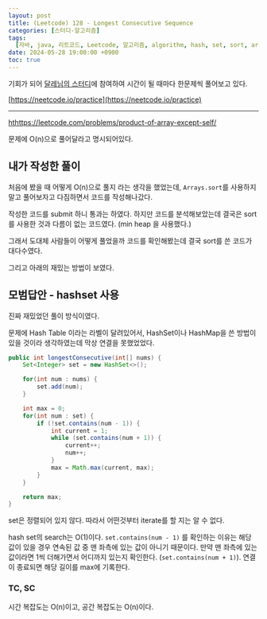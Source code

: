 ```yaml
---
layout: post
title: (Leetcode) 128 - Longest Consecutive Sequence
categories: [스터디-알고리즘]
tags:
  [자바, java, 리트코드, Leetcode, 알고리즘, algorithm, hash, set, sort, array]
date: 2024-05-28 19:00:00 +0900
toc: true
---
```


기회가 되어 [달레님의 스터디](https://github.com/DaleStudy/leetcode-study)에 참여하여 시간이 될 때마다 한문제씩 풀어보고 있다.

[https://neetcode.io/practice](https://neetcode.io/practice)

---

[hthttps://leetcode.com/problems/product-of-array-except-self/](https://leetcode.com/problems/product-of-array-except-self/)

문제에 O(n)으로 풀어달라고 명시되어있다.

## 내가 작성한 풀이

처음에 봤을 때 어떻게 O(n)으로 풀지 라는 생각을 했었는데, `Arrays.sort`를 사용하지 말고 풀어보자고 다짐하면서 코드를 작성해나갔다.

작성한 코드를 submit 하니 통과는 하였다. 하지만 코드를 분석해보았는데 결국은 sort를 사용한 것과 다름이 없는 코드였다. (min heap 을 사용했다.)

그래서 도대체 사람들이 어떻게 풀었을까 코드를 확인해봤는데 결국 sort를 쓴 코드가 대다수였다.

그리고 아래의 재밌는 방법이 보였다.

## 모범답안 - hashset 사용

진짜 재밌었던 풀이 방식이였다.

문제에 Hash Table 이라는 라벨이 달려있어서, HashSet이나 HashMap을 쓴 방법이 있을 것이라 생각하였는데 막상 연결을 못했었었다.

```java
public int longestConsecutive(int[] nums) {
    Set<Integer> set = new HashSet<>();

    for(int num : nums) {
        set.add(num);
    }

    int max = 0;
    for(int num : set) {
        if (!set.contains(num - 1)) {
            int current = 1;
            while (set.contains(num + 1)) {
                current++;
                num++;
            }
            max = Math.max(current, max);
        }
    }

    return max;
}
```

set은 정렬되어 있지 않다. 따라서 어떤것부터 iterate를 할 지는 알 수 없다.

hash set의 search는 O(1)이다.
`set.contains(num - 1)` 를 확인하는 이유는 해당 값이 있을 경우 연속된 값 중 맨 좌측에 있는 값이 아니기 때문이다.
만약 맨 좌측에 있는 값이라면 1씩 더해가면서 어디까지 있는지 확인한다. (`set.contains(num + 1)`).
연결이 종료되면 해당 길이를 max에 기록한다.

### TC, SC

시간 복잡도는 O(n)이고, 공간 복잡도는 O(n)이다.
